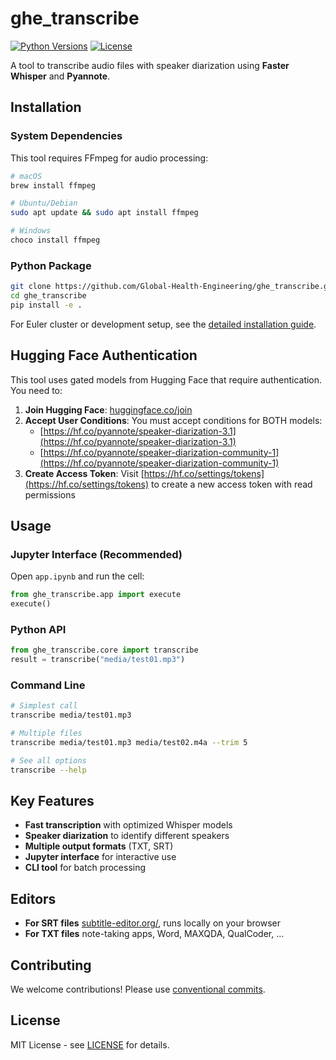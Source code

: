 # ghe_transcribe

[![Python Versions](https://img.shields.io/badge/Python-3.10%20%7C%203.11%20%7C%203.12-blue)](https://www.python.org/downloads/)
[![License](https://img.shields.io/badge/License-MIT-yellow.svg)](https://opensource.org/licenses/MIT)

A tool to transcribe audio files with speaker diarization using **Faster Whisper** and **Pyannote**.

## Installation

### System Dependencies

This tool requires FFmpeg for audio processing:

```bash
# macOS
brew install ffmpeg

# Ubuntu/Debian
sudo apt update && sudo apt install ffmpeg

# Windows
choco install ffmpeg
```

### Python Package

```bash
git clone https://github.com/Global-Health-Engineering/ghe_transcribe.git
cd ghe_transcribe
pip install -e .
```

For Euler cluster or development setup, see the [detailed installation guide](docs/INSTALLATION.md).

## Hugging Face Authentication

This tool uses gated models from Hugging Face that require authentication. You need to:

1. **Join Hugging Face**: [huggingface.co/join](https://huggingface.co/join)
1. **Accept User Conditions**: You must accept conditions for BOTH models:
   - [https://hf.co/pyannote/speaker-diarization-3.1](https://hf.co/pyannote/speaker-diarization-3.1)
   - [https://hf.co/pyannote/speaker-diarization-community-1](https://hf.co/pyannote/speaker-diarization-community-1)
2. **Create Access Token**: Visit [https://hf.co/settings/tokens](https://hf.co/settings/tokens) to create a new access token with read permissions


## Usage

### Jupyter Interface (Recommended)
Open `app.ipynb` and run the cell:
```python
from ghe_transcribe.app import execute
execute()
```

### Python API
```python
from ghe_transcribe.core import transcribe
result = transcribe("media/test01.mp3")
```

### Command Line
```bash
# Simplest call
transcribe media/test01.mp3

# Multiple files
transcribe media/test01.mp3 media/test02.m4a --trim 5

# See all options
transcribe --help 
```

## Key Features

- **Fast transcription** with optimized Whisper models
- **Speaker diarization** to identify different speakers
- **Multiple output formats** (TXT, SRT)
- **Jupyter interface** for interactive use
- **CLI tool** for batch processing

## Editors

- **For SRT files** [subtitle-editor.org/](https://subtitle-editor.org/), runs locally on your browser
- **For TXT files** note-taking apps, Word, MAXQDA, QualCoder, ...

## Contributing

We welcome contributions! Please use [conventional commits](https://www.conventionalcommits.org/en/v1.0.0/).

## License

MIT License - see [LICENSE](LICENSE) for details.
